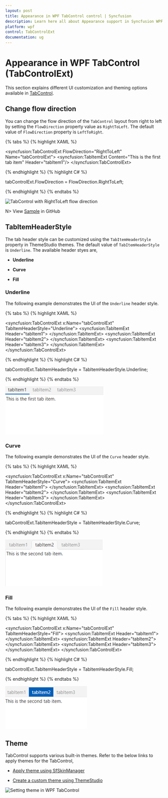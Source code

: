 ```yaml
---
layout: post
title: Appearance in WPF TabControl control | Syncfusion
description: Learn here all about Appearance support in Syncfusion WPF TabControl (TabControlExt) control and more.
platform: wpf
control: TabControlExt
documentation: ug
---
```


# Appearance in WPF TabControl (TabControlExt)

This section explains different UI customization and theming options available in [TabControl](https://help.syncfusion.com/cr/wpf/Syncfusion.Windows.Tools.Controls.TabControlExt.html).

## Change flow direction

You can change the flow direction of the `TabControl` layout from right to left by setting the `FlowDirection` property value as `RightToLeft`. The default value of `FlowDirection` property is `LeftToRight`.

{% tabs %}
{% highlight XAML %}

<syncfusion:TabControlExt FlowDirection="RightToLeft"
                          Name="tabControlExt">
    <syncfusion:TabItemExt Content="This is the first tab item"
                           Header="tabItem1"/>
</syncfusion:TabControlExt>

{% endhighlight %}
{% highlight C# %}

tabControlExt.FlowDirection = FlowDirection.RightToLeft;

{% endhighlight %}
{% endtabs %}

![TabControl with RightToLeft flow direction](Tab-Item-Header_images/FlowDirection.png)

N> View [Sample](https://github.com/SyncfusionExamples/syncfusion-wpf-tabcontrolext-examples/tree/master/Samples/Themes) in GitHub

## TabItemHeaderStyle

The tab header style can be customized using the `TabItemHeaderStyle` property in ThemeStudio themes. The default value of `TabItemHeaderStyle`  is `Underline`.
The available header styes are,

* **Underline**

* **Curve**

* **Fill**

### Underline

The following example demonstrates the UI of the `Underline` header style.

{% tabs %}
{% highlight XAML %}

<syncfusion:TabControlExt x:Name="tabControlExt" TabItemHeaderStyle="Underline">
    <syncfusion:TabItemExt Header="tabItem1">
        <TextBlock Name="textBlock" Text="This is the first tab item." />
    </syncfusion:TabItemExt>
    <syncfusion:TabItemExt Header="tabItem2">
        <TextBlock Name="textBlock1" Text="This is the second tab item." />
    </syncfusion:TabItemExt>
    <syncfusion:TabItemExt Header="tabItem3">
        <TextBlock Name="textBlock2" Text="This is the third tab item." />
    </syncfusion:TabItemExt>
</syncfusion:TabControlExt>

{% endhighlight %}
{% highlight C# %}

tabControlExt.TabItemHeaderStyle = TabItemHeaderStyle.Underline;

{% endhighlight %}
{% endtabs %}

![TabItem with Underline header style](Tab-Item-Header_images/Underline.png)

### Curve

The following example demonstrates the UI of the `Curve` header style.

{% tabs %}
{% highlight XAML %}

<syncfusion:TabControlExt x:Name="tabControlExt" TabItemHeaderStyle="Curve">
    <syncfusion:TabItemExt Header="tabItem1">
        <TextBlock Name="textBlock" Text="This is the first tab item." />
    </syncfusion:TabItemExt>
    <syncfusion:TabItemExt Header="tabItem2">
        <TextBlock Name="textBlock1" Text="This is the second tab item." />
    </syncfusion:TabItemExt>
    <syncfusion:TabItemExt Header="tabItem3">
        <TextBlock Name="textBlock2" Text="This is the third tab item." />
    </syncfusion:TabItemExt>
</syncfusion:TabControlExt>

{% endhighlight %}
{% highlight C# %}

tabControlExt.TabItemHeaderStyle = TabItemHeaderStyle.Curve;

{% endhighlight %}
{% endtabs %}

![TabItem with Curve header style](Tab-Item-Header_images/Curve.png)

### Fill

The following example demonstrates the UI of the `Fill` header style.

{% tabs %}
{% highlight XAML %}

<syncfusion:TabControlExt x:Name="tabControlExt" TabItemHeaderStyle="Fill">
    <syncfusion:TabItemExt Header="tabItem1">
        <TextBlock Name="textBlock" Text="This is the first tab item." />
    </syncfusion:TabItemExt>
    <syncfusion:TabItemExt Header="tabItem2">
        <TextBlock Name="textBlock1" Text="This is the second tab item." />
    </syncfusion:TabItemExt>
    <syncfusion:TabItemExt Header="tabItem3">
        <TextBlock Name="textBlock2" Text="This is the third tab item." />
    </syncfusion:TabItemExt>
</syncfusion:TabControlExt>

{% endhighlight %}
{% highlight C# %}

tabControlExt.TabItemHeaderStyle = TabItemHeaderStyle.Fill;

{% endhighlight %}
{% endtabs %}

![TabItem with Fill header style](Tab-Item-Header_images/Fill.png)

## Theme

TabControl supports various built-in themes. Refer to the below links to apply themes for the TabControl,

  * [Apply theme using SfSkinManager](https://help.syncfusion.com/wpf/themes/skin-manager)
	
  * [Create a custom theme using ThemeStudio](https://help.syncfusion.com/wpf/themes/theme-studio#creating-custom-theme)

  ![Setting theme in WPF TabControl](Getting-Started_images/wpf-tabcontrol-theme.png)
